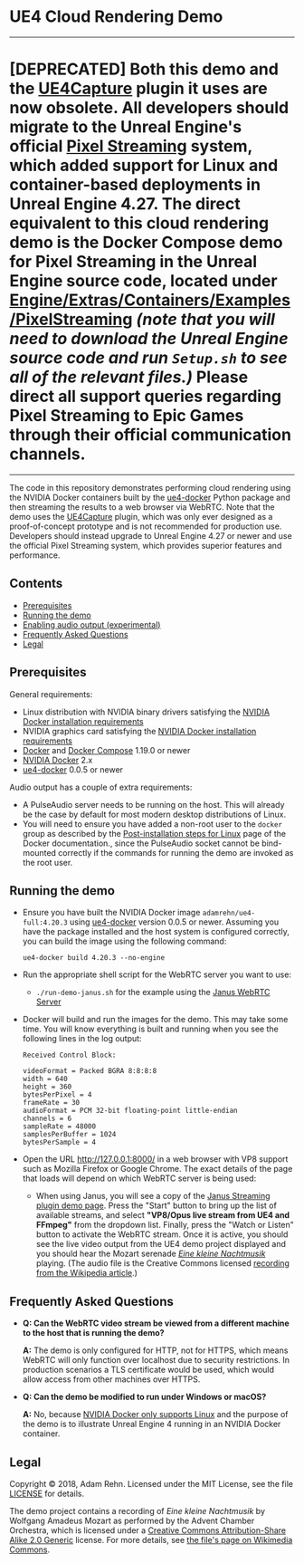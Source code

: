 # UE4 Cloud Rendering Demo

---
# [DEPRECATED] Both this demo and the [UE4Capture](https://github.com/adamrehn/UE4Capture) plugin it uses are now obsolete. All developers should migrate to the Unreal Engine's official [Pixel Streaming](https://docs.unrealengine.com/en-US/Platforms/PixelStreaming/index.html) system, which added support for Linux and container-based deployments in Unreal Engine 4.27. The direct equivalent to this cloud rendering demo is the Docker Compose demo for Pixel Streaming in the Unreal Engine source code, located under [Engine/Extras/Containers/Examples/PixelStreaming](https://github.com/EpicGames/UnrealEngine/tree/4.27.2-release/Engine/Extras/Containers/Examples/PixelStreaming) *(note that you will need to download the Unreal Engine source code and run `Setup.sh` to see all of the relevant files.)* Please direct all support queries regarding Pixel Streaming to Epic Games through their official communication channels.
---

The code in this repository demonstrates performing cloud rendering using the NVIDIA Docker containers built by the [ue4-docker](https://github.com/adamrehn/ue4-docker) Python package and then streaming the results to a web browser via WebRTC. Note that the demo uses the [UE4Capture](https://github.com/adamrehn/UE4Capture) plugin, which was only ever designed as a proof-of-concept prototype and is not recommended for production use. Developers should instead upgrade to Unreal Engine 4.27 or newer and use the official Pixel Streaming system, which provides superior features and performance.

## Contents

- [Prerequisites](#prerequisites)
- [Running the demo](#running-the-demo)
- [Enabling audio output (experimental)](#enabling-audio-output-experimental)
- [Frequently Asked Questions](#frequently-asked-questions)
- [Legal](#legal)


## Prerequisites

General requirements:

- Linux distribution with NVIDIA binary drivers satisfying the [NVIDIA Docker installation requirements](https://github.com/NVIDIA/nvidia-docker/wiki/Installation-(version-2.0)#prerequisites)
- NVIDIA graphics card satisfying the [NVIDIA Docker installation requirements](https://github.com/NVIDIA/nvidia-docker/wiki/Installation-(version-2.0)#prerequisites)
- [Docker](https://www.docker.com/) and [Docker Compose](https://docs.docker.com/compose/) 1.19.0 or newer
- [NVIDIA Docker](https://github.com/NVIDIA/nvidia-docker) 2.x
- [ue4-docker](https://github.com/adamrehn/ue4-docker) 0.0.5 or newer

Audio output has a couple of extra requirements:

- A PulseAudio server needs to be running on the host. This will already be the case by default for most modern desktop distributions of Linux.
- You will need to ensure you have added a non-root user to the `docker` group as described by the [Post-installation steps for Linux](https://docs.docker.com/install/linux/linux-postinstall/) page of the Docker documentation., since the PulseAudio socket cannot be bind-mounted correctly if the commands for running the demo are invoked as the root user.


## Running the demo

- Ensure you have built the NVIDIA Docker image `adamrehn/ue4-full:4.20.3` using [ue4-docker](https://github.com/adamrehn/ue4-docker) version 0.0.5 or newer. Assuming you have the package installed and the host system is configured correctly, you can build the image using the following command:
  
  ```
  ue4-docker build 4.20.3 --no-engine
  ```

- Run the appropriate shell script for the WebRTC server you want to use:
  
  - `./run-demo-janus.sh` for the example using the [Janus WebRTC Server](https://janus.conf.meetecho.com/)

- Docker will build and run the images for the demo. This may take some time. You will know everything is built and running when you see the following lines in the log output:
  
  ```
  Received Control Block:
  
  videoFormat = Packed BGRA 8:8:8:8
  width = 640
  height = 360
  bytesPerPixel = 4
  frameRate = 30
  audioFormat = PCM 32-bit floating-point little-endian
  channels = 6
  sampleRate = 48000
  samplesPerBuffer = 1024
  bytesPerSample = 4
  ```

- Open the URL <http://127.0.0.1:8000/> in a web browser with VP8 support such as Mozilla Firefox or Google Chrome. The exact details of the page that loads will depend on which WebRTC server is being used:
  
  - When using Janus, you will see a copy of the [Janus Streaming plugin demo page](https://janus.conf.meetecho.com/streamingtest.html). Press the "Start" button to bring up the list of available streams, and select **"VP8/Opus live stream from UE4 and FFmpeg"** from the dropdown list. Finally, press the "Watch or Listen" button to activate the WebRTC stream. Once it is active, you should see the live video output from the UE4 demo project displayed and you should hear the Mozart serenade *[Eine kleine Nachtmusik](https://en.wikipedia.org/wiki/Eine_kleine_Nachtmusik)* playing. (The audio file is the Creative Commons licensed [recording from the Wikipedia article](https://en.wikipedia.org/wiki/File:Mozart_-_Eine_kleine_Nachtmusik_-_1._Allegro.ogg).)


## Frequently Asked Questions

- **Q: Can the WebRTC video stream be viewed from a different machine to the host that is running the demo?**
  
  **A:** The demo is only configured for HTTP, not for HTTPS, which means WebRTC will only function over localhost due to security restrictions. In production scenarios a TLS certificate would be used, which would allow access from other machines over HTTPS.

- **Q: Can the demo be modified to run under Windows or macOS?**
  
  **A:** No, because [NVIDIA Docker only supports Linux](https://github.com/NVIDIA/nvidia-docker/wiki/Frequently-Asked-Questions#platform-support) and the purpose of the demo is to illustrate Unreal Engine 4 running in an NVIDIA Docker container.


## Legal

Copyright &copy; 2018, Adam Rehn. Licensed under the MIT License, see the file [LICENSE](./LICENSE) for details.

The demo project contains a recording of *Eine kleine Nachtmusik* by Wolfgang Amadeus Mozart as performed by the Advent Chamber Orchestra, which is licensed under a [Creative Commons Attribution-Share Alike 2.0 Generic](https://creativecommons.org/licenses/by-sa/2.0/deed.en) license. For more details, see [the file's page on Wikimedia Commons](https://commons.wikimedia.org/wiki/File:Mozart_-_Eine_kleine_Nachtmusik_-_1._Allegro.ogg).
